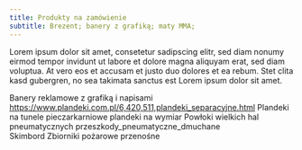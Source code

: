 ```yaml
---
title: Produkty na zamówienie
subtitle: Brezent; banery z grafiką; maty MMA;
---
```


Lorem ipsum dolor sit amet, consetetur sadipscing elitr, sed diam nonumy eirmod
tempor invidunt ut labore et dolore magna aliquyam erat, sed diam voluptua. At
vero eos et accusam et justo duo dolores et ea rebum. Stet clita kasd gubergren,
no sea takimata sanctus est Lorem ipsum dolor sit amet.

Banery reklamowe z grafiką i napisami
https://www.plandeki.com.pl/6,420,511,plandeki_separacyjne.html Plandeki na
tunele pieczarkarniowe plandeki na wymiar Powłoki wielkich hal pneumatycznych
przeszkody_pneumatyczne_dmuchane\
Skimbord Zbiorniki pożarowe przenośne

